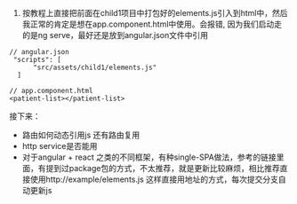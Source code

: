 1. 按教程上直接把前面在child1项目中打包好的elements.js引入到html中，然后我正常的肯定是想在app.component.html中使用。会报错, 因为我们启动走的是ng serve，最好还是放到angular.json文件中引用

```
// angular.json
 "scripts": [
      "src/assets/child1/elements.js"
  ]

// app.component.html
<patient-list></patient-list>

```

接下来：
  - 路由如何动态引用js 还有路由复用
  - http service是否能用
  - 对于angular + react 之类的不同框架，有种single-SPA做法，参考的链接里面，有提到过package包的方式，不太推荐，就是更新比较麻烦，相比推荐直接使用http://example/elements.js 这样直接用地址的方式，每次提交分支自动更新js


  
